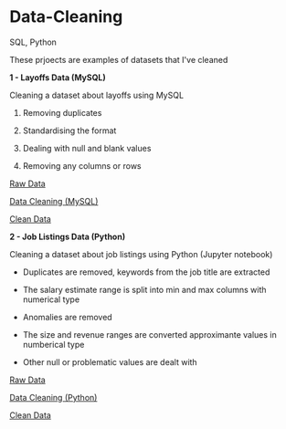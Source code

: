 # Data-Cleaning
SQL, Python

These prjoects are examples of datasets that I've cleaned

**1 - Layoffs Data (MySQL)**

Cleaning a dataset about layoffs using MySQL

1. Removing duplicates

2. Standardising the format

3. Dealing with null and blank values

4. Removing any columns or rows 

[Raw Data](https://github.com/mattclark186/Data-Cleaning/blob/main/Layoffs%20Data%20RAW.csv)

[Data Cleaning (MySQL)](https://github.com/mattclark186/Data-Cleaning/blob/main/Layoffs%20Data%20Cleaning.sql)

[Clean Data](https://github.com/mattclark186/Data-Cleaning/blob/main/Layoffs%20Data%20CLEAN.csv)


**2 - Job Listings Data (Python)**

Cleaning a dataset about job listings using Python (Jupyter notebook)

- Duplicates are removed, keywords from the job title are extracted

- The salary estimate range is split into min and max columns with numerical type

- Anomalies are removed

- The size and revenue ranges are converted approximante values in numberical type

- Other null or problematic values are dealt with

[Raw Data](https://github.com/mattclark186/Data-Cleaning/blob/main/Job%20Listings%20Data%20RAW.csv)

[Data Cleaning (Python)](https://github.com/mattclark186/Data-Cleaning/blob/main/Job%20Listings%20Data%20Cleaning.ipynb)

[Clean Data](https://github.com/mattclark186/Data-Cleaning/blob/main/Job%20Listings%20Data%20CLEAN.csv)
